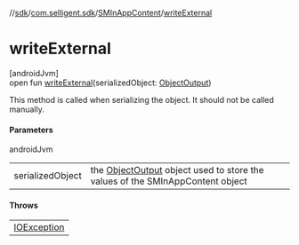 //[sdk](../../../index.md)/[com.selligent.sdk](../index.md)/[SMInAppContent](index.md)/[writeExternal](write-external.md)

# writeExternal

[androidJvm]\
open fun [writeExternal](write-external.md)(serializedObject: [ObjectOutput](https://developer.android.com/reference/kotlin/java/io/ObjectOutput.html))

This method is called when serializing the object. It should not be called manually.

#### Parameters

androidJvm

| | |
|---|---|
| serializedObject | the [ObjectOutput](https://developer.android.com/reference/kotlin/java/io/ObjectOutput.html) object used to store the values of the SMInAppContent object |

#### Throws

| |
|---|
| [IOException](https://developer.android.com/reference/kotlin/java/io/IOException.html) |
